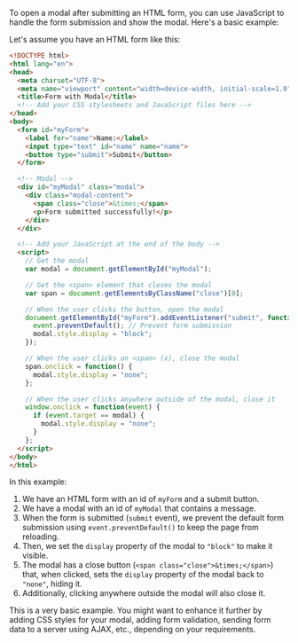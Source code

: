 To open a modal after submitting an HTML form, you can use JavaScript to handle the form submission and show the modal. Here's a basic example:

Let's assume you have an HTML form like this:

```html
<!DOCTYPE html>
<html lang="en">
<head>
  <meta charset="UTF-8">
  <meta name="viewport" content="width=device-width, initial-scale=1.0">
  <title>Form with Modal</title>
  <!-- Add your CSS stylesheets and JavaScript files here -->
</head>
<body>
  <form id="myForm">
    <label for="name">Name:</label>
    <input type="text" id="name" name="name">
    <button type="submit">Submit</button>
  </form>

  <!-- Modal -->
  <div id="myModal" class="modal">
    <div class="modal-content">
      <span class="close">&times;</span>
      <p>Form submitted successfully!</p>
    </div>
  </div>

  <!-- Add your JavaScript at the end of the body -->
  <script>
    // Get the modal
    var modal = document.getElementById("myModal");

    // Get the <span> element that closes the modal
    var span = document.getElementsByClassName("close")[0];

    // When the user clicks the button, open the modal
    document.getElementById("myForm").addEventListener("submit", function(event) {
      event.preventDefault(); // Prevent form submission
      modal.style.display = "block";
    });

    // When the user clicks on <span> (x), close the modal
    span.onclick = function() {
      modal.style.display = "none";
    };

    // When the user clicks anywhere outside of the modal, close it
    window.onclick = function(event) {
      if (event.target == modal) {
        modal.style.display = "none";
      }
    };
  </script>
</body>
</html>
```

In this example:

1. We have an HTML form with an id of `myForm` and a submit button.
2. We have a modal with an id of `myModal` that contains a message.
3. When the form is submitted (`submit` event), we prevent the default form submission using `event.preventDefault()` to keep the page from reloading.
4. Then, we set the `display` property of the modal to `"block"` to make it visible.
5. The modal has a close button (`<span class="close">&times;</span>`) that, when clicked, sets the `display` property of the modal back to `"none"`, hiding it.
6. Additionally, clicking anywhere outside the modal will also close it.

This is a very basic example. You might want to enhance it further by adding CSS styles for your modal, adding form validation, sending form data to a server using AJAX, etc., depending on your requirements.